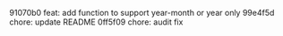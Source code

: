 91070b0 feat: add function to support year-month or year only
99e4f5d chore: update README
0ff5f09 chore: audit fix

